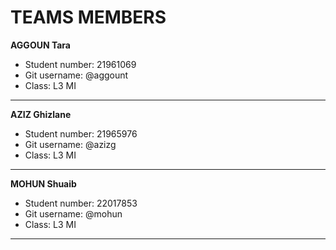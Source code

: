 # TEAMS MEMBERS

**AGGOUN Tara**
- Student number: 21961069
- Git username: @aggount
- Class: L3 MI

----------------

**AZIZ Ghizlane**
- Student number: 21965976
- Git username: @azizg
- Class: L3 MI

----------------

**MOHUN Shuaib**
- Student number: 22017853
- Git username: @mohun
- Class: L3 MI

----------------------------------------------------------------------

